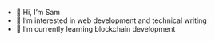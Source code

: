- 👋 Hi, I’m Sam
- 👀 I’m interested in web development and technical writing
- 🌱 I’m currently learning blockchain development

<!---
incandenzadev/incandenzadev is a ✨ special ✨ repository because its `README.md` (this file) appears on your GitHub profile.
You can click the Preview link to take a look at your changes.
--->
